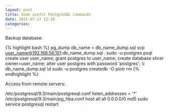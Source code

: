 ```yaml
---
layout: post
title: Some useful PostgreSQL commands
date: 2015-07-17 12:10 
categories: 
---
```

Backup database:

{% highlight bash %}
pg_dump db_name > db_name_dump.sql
scp user_name@192.168.56.101:db_name_dump.sql .
sudo -u postgres psql
create user user_name;
grant postgres to user_name;
create database slicer owner=user_name;
alter user postgres with password 'postgres';
\i db_name_dump.sql
\d
sudo -u postgres createdb -O piotr rm
{% endhighlight %}

Access from remote servers:

/etc/postgresql/9.3/main/postgresql.conf
listen_addresses = '*'
/etc/postgresql/9.3/main/pg_hba.conf
host    all             all             0.0.0.0/0            md5
sudo service postgresql restart

